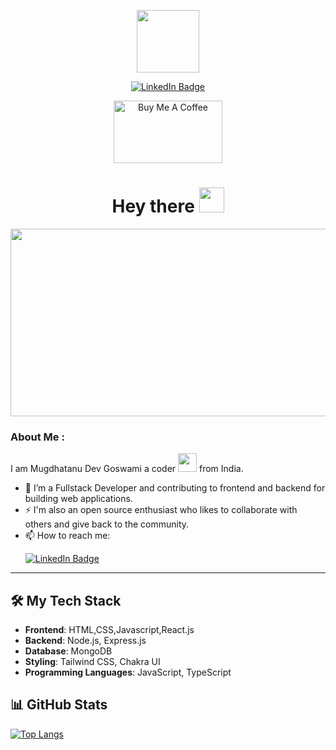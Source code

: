 <p align="center"><img src="https://media.giphy.com/media/M9gbBd9nbDrOTu1Mqx/giphy.gif" width="100"/></p>
<p align="center">
<a href="https://www.linkedin.com/in/mugdhatanu-dev-goswami-aa3b79214/"><img src="https://img.shields.io/badge/LinkedIn-blue?style=for-the-badge&logo=linkedin&logoColor=white" alt="LinkedIn Badge"></a>
</p>
<p align="center">
<a href="https://twitter.com/mugdhatanu" target="_blank"><img src="https://cdn.sanity.io/images/kts928pd/production/8f4940ab2b110be46a20fe7efd88e9826c801ce7-3840x2160.png" alt="Buy Me A Coffee" height="100" width="174"></a>
</p>


<h1 align="center">Hey there <img src="https://media.giphy.com/media/hvRJCLFzcasrR4ia7z/giphy.gif" width="40"></h1>

<p align="center"><img src="https://media.giphy.com/media/dWesBcTLavkZuG35MI/giphy.gif" width="600" height="300"  /></p>

### About Me :

I am Mugdhatanu Dev Goswami a coder <img src="https://media.giphy.com/media/WUlplcMpOCEmTGBtBW/giphy.gif" width="30"> from India.

- 🔭 I’m a Fullstack Developer and contributing to frontend and backend for building web applications.
- ⚡  I'm also an open source enthusiast who likes to collaborate with others and give back to the community.
- 📫 How to reach me: &nbsp; <p></p><a href="https://www.linkedin.com/in/mugdhatanu-dev-goswami-aa3b79214/"><img src="https://img.shields.io/badge/LinkedIn-blue?style=for-the-badge&logo=linkedin&logoColor=white" alt="LinkedIn Badge"></a>

---

## 🛠️ My Tech Stack

- **Frontend**: HTML,CSS,Javascript,React.js
- **Backend**: Node.js, Express.js
- **Database**: MongoDB
- **Styling**: Tailwind CSS, Chakra UI
- **Programming Languages**: JavaScript, TypeScript


## 📊 GitHub Stats

[![Top Langs](https://github-readme-stats.vercel.app/api/top-langs/?username=noviceCoder27)](https://github.com/noviceCoder27/github-readme-stats)
